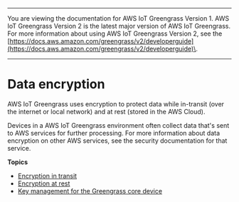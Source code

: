 --------

You are viewing the documentation for AWS IoT Greengrass Version 1\. AWS IoT Greengrass Version 2 is the latest major version of AWS IoT Greengrass\. For more information about using AWS IoT Greengrass Version 2, see the [https://docs.aws.amazon.com/greengrass/v2/developerguide](https://docs.aws.amazon.com/greengrass/v2/developerguide)\.

--------

# Data encryption<a name="data-encryption"></a>

AWS IoT Greengrass uses encryption to protect data while in\-transit \(over the internet or local network\) and at rest \(stored in the AWS Cloud\)\.

Devices in a AWS IoT Greengrass environment often collect data that's sent to AWS services for further processing\. For more information about data encryption on other AWS services, see the security documentation for that service\.

**Topics**
+ [Encryption in transit](encryption-in-transit.md)
+ [Encryption at rest](encryption-at-rest.md)
+ [Key management for the Greengrass core device](key-management.md)